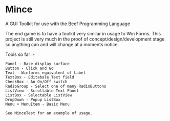 # Mince

A GUI Toolkit for use with the Beef Programming Language

The end game is to have a toolkit very similar in usage to Win Forms. This project is still very much in the proof of concept/design/development stage so anything can and will change at a moments notice.

Tools so far :-

    Panel - Base display surface
    Button - Click and Go
    Text - Winforms equivalent of Label
    TextBox - Editabale Text field
    CheckBox - An On/Off switch
    RadioGroup - Select one of many RadioButtons
    ListView - Scrollable Text Panel
    ListBox - Selectable ListView
    DropDown - Popup ListBox
    Menu + MenuItem - Basic Menu
    
    See MinceTest for an example of usage.
    
